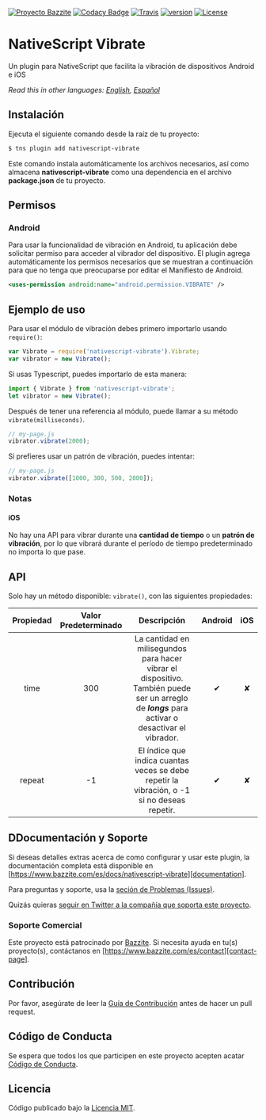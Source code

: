 [![Proyecto Bazzite](https://img.shields.io/badge/Proyecto-Bazzite-blue.svg?style=flat-square)](https://www.bazzite.com/es/docs/nativescript-vibrate?utm_source=github&utm_medium=readme&utm_campaign=nativescript-vibrate)
[![Codacy Badge](https://img.shields.io/codacy/grade/a40541d66db746bcb6669b7f30fd498d.svg?style=flat-square)](https://www.codacy.com/app/bazzite/nativescript-vibrate?utm_source=github.com&utm_medium=referral&utm_content=bazzite/nativescript-vibrate&utm_campaign=badger)
[![Travis](https://img.shields.io/travis/bazzite/nativescript-vibrate.svg?style=flat-square)](https://travis-ci.org/bazzite/nativescript-vibrate)
[![version](https://img.shields.io/npm/v/nativescript-vibrate.svg?style=flat-square)](https://www.npmjs.com/package/nativescript-vibrate)
[![License](https://img.shields.io/badge/license-MIT-blue.svg)](https://www.bazzite.com/es/docs/nativescript-vibrate/license?utm_source=github&utm_medium=readme&utm_campaign=nativescript-vibrate)

# NativeScript Vibrate

Un plugin para NativeScript que facilita la vibración de dispositivos Android e iOS

*Read this in other languages: [English](README.md), [Español](README.es.md)*

## Instalación

Ejecuta el siguiente comando desde la raíz de tu proyecto:

```bash
$ tns plugin add nativescript-vibrate
```

Este comando instala automáticamente los archivos necesarios, así como almacena **nativescript-vibrate** como una dependencia en el archivo **package.json** de tu proyecto.

## Permisos

### Android

Para usar la funcionalidad de vibración en Android, tu aplicación debe solicitar permiso para acceder al vibrador del dispositivo. El plugin agrega automáticamente los permisos necesarios que se muestran a continuación para que no tenga que preocuparse por editar el Manifiesto de Android.

```xml
<uses-permission android:name="android.permission.VIBRATE" />
```

## Ejemplo de uso

Para usar el módulo de vibración debes primero importarlo usando `require()`:

```js
var Vibrate = require('nativescript-vibrate').Vibrate;
var vibrator = new Vibrate();
```

Si usas Typescript, puedes importarlo de esta manera:

```typescript
import { Vibrate } from 'nativescript-vibrate';
let vibrator = new Vibrate();
```

Después de tener una referencia al módulo, puede llamar a su método `vibrate(milliseconds)`.

```js
// my-page.js
vibrator.vibrate(2000);
```

Si prefieres usar un patrón de vibración, puedes intentar:

```js
// my-page.js
vibrator.vibrate([1000, 300, 500, 2000]);
```

### Notas

#### iOS

No hay una API para vibrar durante una **cantidad de tiempo** o un **patrón de vibración**, por lo que vibrará durante el período de tiempo predeterminado no importa lo que pase.

## API

Solo hay un método disponible: `vibrate()`, con las siguientes propiedades:

| Propiedad | Valor Predeterminado | Descripción | Android | iOS |
| :-: | :-: | :-: | :-: | :-: |
| time | 300 | La cantidad en milisegundos para hacer vibrar el dispositivo. También puede ser un arreglo de ***longs*** para activar o desactivar el vibrador. | ✔︎ | ✘ |
| repeat | -1 | El índice que indica cuantas veces se debe repetir la vibración, o -1 si no deseas repetir. | ✔︎ | ✘ |

## DDocumentación y Soporte

Si deseas detalles extras acerca de como configurar y usar este plugin, la documentación completa está disponible en [https://www.bazzite.com/es/docs/nativescript-vibrate][documentation].

Para preguntas y soporte, usa la [seción de Problemas (Issues)][issues].

Quizás quieras [seguir en Twitter a la compañía que soporta este proyecto][twitter].

### Soporte Comercial

Este proyecto está patrocinado por [Bazzite][bazzite-website]. Si necesita ayuda en tu(s) proyecto(s), contáctanos en [https://www.bazzite.com/es/contact][contact-page].

## Contribución

Por favor, asegúrate de leer la [Guía de Contribución][contributing] antes de hacer un pull request.

## Código de Conducta

Se espera que todos los que participen en este proyecto acepten acatar [Código de Conducta][code-of-conduct].

## Licencia
Código publicado bajo la [Licencia MIT][license-page].


[documentation]: https://www.bazzite.com/es/docs/nativescript-vibrate?utm_source=github&utm_medium=readme&utm_campaign=nativescript-vibrate
[contributing]: https://www.bazzite.com/es/docs/nativescript-vibrate/contributing?utm_source=github&utm_medium=readme&utm_campaign=nativescript-vibrate
[code-of-conduct]: https://www.bazzite.com/es/open-source/code-of-conduct?utm_source=github&utm_medium=readme&utm_campaign=nativescript-vibrate
[issues]: https://github.com/bazzite/nativescript-vibrate/issues
[twitter]: https://twitter.com/BazziteES
[bazzite-website]: https://www.bazzite.com/es?utm_source=github&utm_medium=readme&utm_campaign=nativescript-vibrate
[contact-page]: https://www.bazzite.com/es/contact?utm_source=github&utm_medium=readme&utm_campaign=nativescript-vibrate
[license-page]: https://www.bazzite.com/es/docs/nativescript-vibrate/license?utm_source=github&utm_medium=readme&utm_campaign=nativescript-vibrate